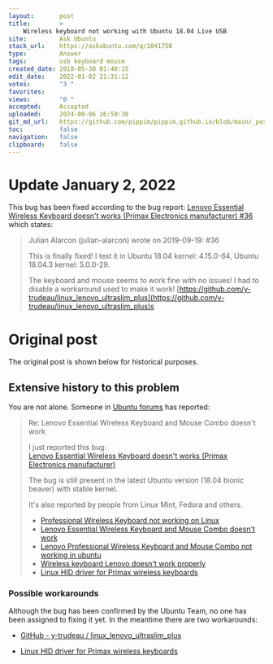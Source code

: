 ```yaml
---
layout:       post
title:        >
    Wireless keyboard not working with Ubuntu 18.04 Live USB
site:         Ask Ubuntu
stack_url:    https://askubuntu.com/q/1041758
type:         Answer
tags:         usb keyboard mouse
created_date: 2018-05-30 01:40:15
edit_date:    2022-01-02 21:31:12
votes:        "3 "
favorites:    
views:        "0 "
accepted:     Accepted
uploaded:     2024-08-06 16:59:38
git_md_url:   https://github.com/pippim/pippim.github.io/blob/main/_posts/2018/2018-05-30-Wireless-keyboard-not-working-with-Ubuntu-18.04-Live-USB.md
toc:          false
navigation:   false
clipboard:    false
---
```


# Update January 2, 2022

This bug has been fixed according to the bug report: [Lenovo Essential Wireless Keyboard doesn't works (Primax Electronics manufacturer) #36](https://bugs.launchpad.net/ubuntu/+source/linux/+bug/1771431) which states:

> Julian Alarcon (julian-alarcon) wrote on 2019-09-19: 			#36  
>   
> This is finally fixed! I test it in Ubuntu 18.04 kernel: 4.15.0-64, Ubuntu 18.04.3 kernel: 5.0.0-29.  
>   
> The keyboard and mouse seems to work fine with no issues! I had to disable a workaround used to make it work! [https://github.com/y-trudeau/linux_lenovo_ultraslim_plus](https://github.com/y-trudeau/linux_lenovo_ultraslim_plus)s  

# Original post

The original post is shown below for historical purposes.

## Extensive history to this problem

You are not alone. Someone in [Ubuntu forums][1] has reported:

> Re: Lenovo Essential Wireless Keyboard and Mouse Combo doesn't work  
>   
> I just reported this bug:  
> [Lenovo Essential Wireless Keyboard doesn't works (Primax Electronics manufacturer)](https://bugs.launchpad.net/ubuntu/+source/linux/+bug/1771431)  
>   
> The bug is still present in the latest Ubuntu version (18.04 bionic beaver) with stable kernel.  
>   
> It's also reported by people from Linux Mint, Fedora and others.  
>   
> - [Professional Wireless Keyboard not working on Linux](https://forums.lenovo.com/t5/Linux-Discussion/Professional-Wireless-Keyboard-not-working-on-Linux/td-p/3726486)  
> - [Lenovo Essential Wireless Keyboard and Mouse Combo doesn't work](https://ubuntuforums.org/showthread.php?t=2378862)  
> - [Lenovo Professional Wireless Keyboard and Mouse Combo not working in ubuntu](https://askubuntu.com/questions/897729/lenovo-professional-wireless-keyboard-and-mouse-combo-not-working-in-ubuntu)  
> - [Wireless keyboard Lenovo doesn't work properly](https://forums.linuxmint.com/viewtopic.php?f=49&t=260093&sid=20a073d5dd8abb1b7f23be608d7fdfd7)  
> - [Linux HID driver for Primax wireless keyboards](https://unix.stackexchange.com/questions/377830/linux-hid-driver-for-primax-wireless-keyboards/)  

### Possible workarounds

Although the bug has been confirmed by the Ubuntu Team, no one has been assigned to fixing it yet. In the meantime there are two workarounds:

- [GitHub - y-trudeau /
linux_lenovo_ultraslim_plus
](https://github.com/y-trudeau/linux_lenovo_ultraslim_plus)
- [Linux HID driver for Primax wireless keyboards](https://unix.stackexchange.com/a/402288/200094)


  [1]: https://ubuntuforums.org/showthread.php?t=2378862
